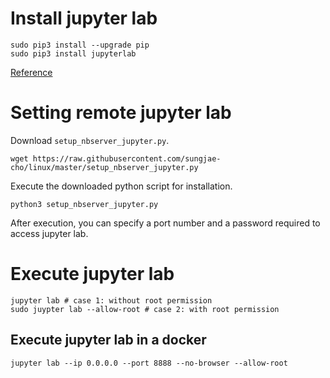 # Install jupyter lab
```
sudo pip3 install --upgrade pip
sudo pip3 install jupyterlab
```
[Reference](http://jupyterlab.readthedocs.io/en/stable/getting_started/installation.html)

# Setting remote jupyter lab

Download `setup_nbserver_jupyter.py`.

```
wget https://raw.githubusercontent.com/sungjae-cho/linux/master/setup_nbserver_jupyter.py
```

Execute the downloaded python script for installation. 

```
python3 setup_nbserver_jupyter.py
```

After execution, you can specify a port number and a password required to access jupyter lab.

# Execute jupyter lab
```
jupyter lab # case 1: without root permission
sudo juypter lab --allow-root # case 2: with root permission
```

## Execute jupyter lab in a docker
```
jupyter lab --ip 0.0.0.0 --port 8888 --no-browser --allow-root
```
